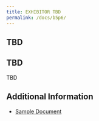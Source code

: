 ```yaml
---
title: EXHIBITOR TBD
permalink: /docs/b5p6/
---
```


## TBD

## TBD
TBD

## Additional Information
 - [Sample Document](../wednesday/breakout7/documents/b1p1d1.pdf)